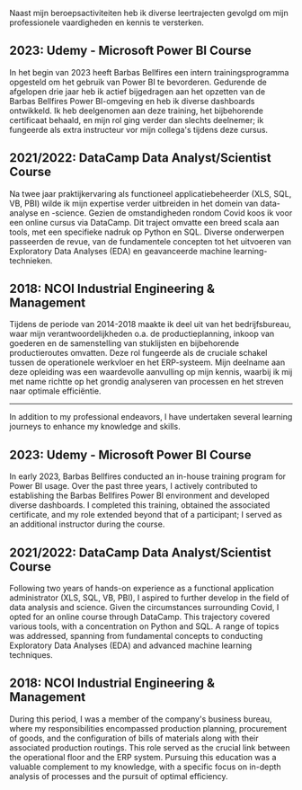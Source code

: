 Naast mijn beroepsactiviteiten heb ik diverse leertrajecten gevolgd om mijn professionele vaardigheden en kennis te versterken.

## 2023: Udemy - Microsoft Power BI Course
In het begin van 2023 heeft Barbas Bellfires een intern trainingsprogramma opgesteld om het gebruik van Power BI te bevorderen. Gedurende de afgelopen drie jaar heb ik actief bijgedragen aan het opzetten van de Barbas Bellfires Power BI-omgeving en heb ik diverse dashboards ontwikkeld. Ik heb deelgenomen aan deze training, het bijbehorende certificaat behaald, en mijn rol ging verder dan slechts deelnemer; ik fungeerde als extra instructeur vor mijn collega's tijdens deze cursus.

## 2021/2022: DataCamp Data Analyst/Scientist Course
Na twee jaar praktijkervaring als functioneel applicatiebeheerder (XLS, SQL, VB, PBI) wilde ik mijn expertise verder uitbreiden in het domein van data-analyse en -science. Gezien de omstandigheden rondom Covid koos ik voor een online cursus via DataCamp. Dit traject omvatte een breed scala aan tools, met een specifieke nadruk op Python en SQL. Diverse onderwerpen passeerden de revue, van de fundamentele concepten tot het uitvoeren van Exploratory Data Analyses (EDA) en geavanceerde machine learning-technieken.

## 2018: NCOI Industrial Engineering & Management
Tijdens de periode van 2014-2018 maakte ik deel uit van het bedrijfsbureau, waar mijn verantwoordelijkheden o.a. de productieplanning, inkoop van goederen en de samenstelling van stuklijsten en bijbehorende productieroutes omvatten. Deze rol fungeerde als de cruciale schakel tussen de operationele werkvloer en het ERP-systeem. Mijn deelname aan deze opleiding was een waardevolle aanvulling op mijn kennis, waarbij ik mij met name richtte op het grondig analyseren van processen en het streven naar optimale efficiëntie.

______________________________________________________________________________________

In addition to my professional endeavors, I have undertaken several learning journeys to enhance my knowledge and skills.

## 2023: Udemy - Microsoft Power BI Course
In early 2023, Barbas Bellfires conducted an in-house training program for Power BI usage. Over the past three years, I actively contributed to establishing the Barbas Bellfires Power BI environment and developed diverse dashboards. I completed this training, obtained the associated certificate, and my role extended beyond that of a participant; I served as an additional instructor during the course.

## 2021/2022: DataCamp Data Analyst/Scientist Course
Following two years of hands-on experience as a functional application administrator (XLS, SQL, VB, PBI), I aspired to further develop in the field of data analysis and science. Given the circumstances surrounding Covid, I opted for an online course through DataCamp. This trajectory covered various tools, with a concentration on Python and SQL. A range of topics was addressed, spanning from fundamental concepts to conducting Exploratory Data Analyses (EDA) and advanced machine learning techniques.

## 2018: NCOI Industrial Engineering & Management
During this period, I was a member of the company's business bureau, where my responsibilities encompassed production planning, procurement of goods, and the configuration of bills of materials along with their associated production routings. This role served as the crucial link between the operational floor and the ERP system. Pursuing this education was a valuable complement to my knowledge, with a specific focus on in-depth analysis of processes and the pursuit of optimal efficiency.

